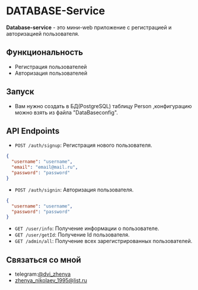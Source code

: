 # DATABASE-Service

**Database-service** - это мини-web приложение с регистрацией и авторизацией пользователя.

## Функциональность

- Регистрация пользователей
- Авторизация пользователей



## Запуск

- Вам нужно создать в БД(PostgreSQL) таблицу Person ,конфигурацию можно взять из файла "DataBaseconfig".



## API Endpoints
- `POST /auth/signup`: Регистрация нового пользователя.
```json
{
  "username": "username",
  "email": "email@mail.ru",
  "password": "password"
}
```
- `POST /auth/signin`: Авторизация пользователя.
```json
{
  "username": "username",
  "password": "password"
}
```

- `GET /user/info`: Получение информации о пользователе.
- `GET /user/getId`: Получение Id пользователя.
- `GET /admin/all`: Получение всех зарегистрированных пользователей.



## Связаться со мной
- telegram:[@dvi_zhenya](https://t.me/dvi_zhenya)
- zhenya_nikolaev_1995@list.ru